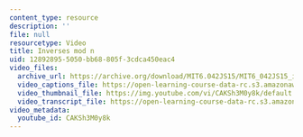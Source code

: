 ```yaml
---
content_type: resource
description: ''
file: null
resourcetype: Video
title: Inverses mod n
uid: 12892895-5050-bb68-805f-3cdca450eac4
video_files:
  archive_url: https://archive.org/download/MIT6.042JS15/MIT6_042JS15_inversesmodn_ipod.mp4
  video_captions_file: https://open-learning-course-data-rc.s3.amazonaws.com/6-042j-mathematics-for-computer-science-spring-2015/ac3bb937a2d15e71979198e985194417_CAKSh3M0y8k.vtt
  video_thumbnail_file: https://img.youtube.com/vi/CAKSh3M0y8k/default.jpg
  video_transcript_file: https://open-learning-course-data-rc.s3.amazonaws.com/6-042j-mathematics-for-computer-science-spring-2015/0061c3c962b4849b7aa2015fc468f0fe_CAKSh3M0y8k.pdf
video_metadata:
  youtube_id: CAKSh3M0y8k
---
```

